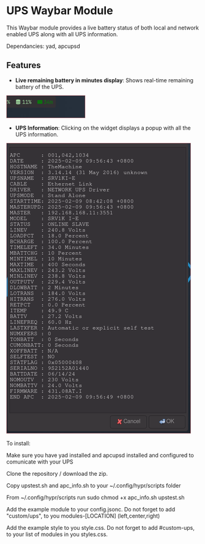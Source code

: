 # UPS Waybar Module

This Waybar module provides a live battery status of both local and network enabled UPS along with all UPS information.

Dependancies: yad, apcupsd

## Features

- **Live remaining battery in minutes display**: Shows real-time remaining battery of the UPS.
 
![Live Battery](ups_widget.png)

- **UPS Information**: Clicking on the widget displays a popup with all the UPS information.
  
![UPS Information](ups_info.png)



To install:

Make sure you have yad installed and apcupsd installed and configured to comunicate with your UPS 

Clone the repository / download the zip.

Copy upstest.sh and apc_info.sh to your ~/.config/hypr/scripts folder

From ~/.config/hypr/scripts run sudo chmod +x apc_info.sh upstest.sh

Add the example module to your config.jsonc. Do not forget to add "custom/ups", to you modules-[LOCATION] (left,center,right)

Add the example style to you style.css. Do not forget to add #custom-ups, to your list of modules in you styles.css.
